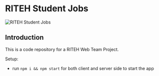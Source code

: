 # RITEH Student Jobs

![RITEH Student Jobs](https://i.ibb.co/JdpdBy4/image.png)

## Introduction
This is a code repository for a RITEH Web Team Project.

Setup:
- run ```npm i && npm start``` for both client and server side to start the app
